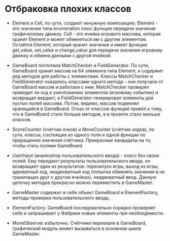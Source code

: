 # Отбраковка плохих классов

- Element и Cell, по сути, создают ненужную композицию. Element - это значение типа enumeration плюс функция передачи значения графическому движку. Cell - это ячейка игрового массива, которая хранит Element и может обменяться им с другим элементом. Остаётся Element, который хранит значение и имеет функции get_value, set_value и change_value для передачи значения игровому движку и обмена данными с другой ячейкой.

- GameBoard поглотила MatchChecker и FieldGenerator. По сути, GameBoard хранит массив на 64 элемента типа Element, и содержит ряд методов для работы с элементами. Классы MatchChecker и FieldGenerator оказались классами одного метода - они получали от GameBoard массив и работали с ним: MatchChecker проверял приводит ли ход к уничтожению элементов (игровому событию) и возвращал вердикт, а FieldGenerator генерировал элементы для пустых полей массива. Потом, видимо, массив подменял хранящийся в GameBoard. Отказ от классов-функций привёл к тому, что в GameBoard стало больше методов, а в проекте стало меньше классов.

- ScoreCounter (счётчик очков) и MoveCounter (счётчик ходов), по сути, классы, состоящие из одного поля и одной функции по приращению значения счётчика. Прекрасные кандидаты на то, чтобы стать полями GameBoard. 

- UserInput (анализатор пользовательского ввода) - класс без своих полей. Ему передают результаты пользовательского ввода, он возвращает один из результатов: перезапуск игры, выход из игры, адекватный ход, неадекватный ход (попытка обменять значения в не граничащих друг с другом ячейках), неадекватный ввод. Данную цепочку методов прекрасно можно переместить в GameMaster.

- GameMaster содержит в себе объект GameBoard и ElementFactory, методы проверки пользовательского ввода,.

- ElementFactory. GameBoard последовательно порядно проверяет себя и запрашивает у Фабрики новые элементы при необходимости.

- MoveObserver избыточно. Счётчики переехали в GameBoard, графический модуль может вызываться в основном цикле GameMaster.
